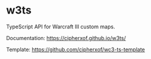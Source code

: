# w3ts
 TypeScript API for Warcraft III custom maps.
 
 Documentation: https://cipherxof.github.io/w3ts/
 
 Template: https://github.com/cipherxof/wc3-ts-template
